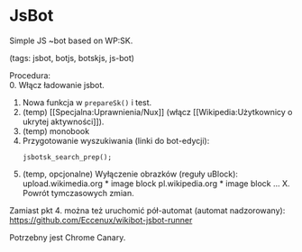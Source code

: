 JsBot 
==========================

Simple JS ~bot based on WP:SK.

(tags: jsbot, botjs, botskjs, js-bot)

Procedura:	
0. Włącz ładowanie jsbot.
1. Nowa funkcja w `prepareSk()` i test.
2. (temp) [[Specjalna:Uprawnienia/Nux]] (włącz [[Wikipedia:Użytkownicy o ukrytej aktywności]]).
3. (temp) monobook
4. Przygotowanie wyszukiwania (linki do bot-edycji):
	```
	jsbotsk_search_prep();
	```
5. (temp, opcjonalne) Wyłączenie obrazków (reguły uBlock):
	upload.wikimedia.org * image block
	pl.wikipedia.org * image block
...
X. Powrót tymczasowych zmian.


Zamiast pkt 4. można też uruchomić pół-automat (automat nadzorowany):
https://github.com/Eccenux/wikibot-jsbot-runner

Potrzebny jest Chrome Canary.
